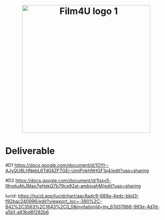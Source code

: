 <h1 align="center">
  <br>
  <img src="https://i.imgur.com/8ma4dHq.png" alt="Film4U logo 1" width="400">
  <br>
</h1>

# Deliverable

#D1
https://docs.google.com/document/d/1OYI--AJyQU6LHNebL6Td04ZFTGEi-UmiPnkhNHGF1p4/edit?usp=sharing

#D2
https://docs.google.com/document/d/1lssy5-I9nqtuAhJMao7gHekQ7b79ce92at-ambjvahM/edit?usp=sharing

lucid:
https://lucid.app/lucidchart/aac8adc9-689a-4edc-bbd3-f92bac240996/edit?viewport_loc=-390%2C-842%2C3563%2C1643%2C0_0&invitationId=inv_67d37666-993e-4d7d-a5b1-a93bd6f282b6
